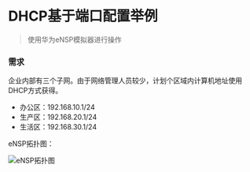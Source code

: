 # DHCP基于端口配置举例
> 使用华为eNSP模拟器进行操作
### 需求

企业内部有三个子网。由于网络管理人员较少，计划个区域内计算机地址使用DHCP方式获得。
- 办公区：192.168.10.1/24
- 生产区：192.168.20.1/24
- 生活区：192.168.30.1/24

eNSP拓扑图：

![eNSP拓扑图](http://note.youdao.com/noteshare?id=6062b750b13c3779958c4f7d8523e054)



